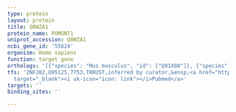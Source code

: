 ```yaml
---
type: protein
layout: protein
title: Q8WZA1
protein_name: POMGNT1
uniprot_accession: Q8WZA1
ncbi_gene_id: '55624'
organism: Homo sapiens
function: target gene
orthologs: '[{"species": "Mus musculus", "id": ["Q91X88"]}, {"species": "Rattus norvegicus", "id": ["Q5XIN7"]}]'
tfs: 'ZNF202,O95125,7753,TRRUST,inferred by curator,&ensp;<a href="https://www.ncbi.nlm.nih.gov/pubmed/?term=22419172%5Buid%5D+OR+29087512%5Buid%5D"
  target="_blank"><i uk-icon="icon: link"></i>Pubmed</a>'
targets: ''
binding_sites: ''

---
```

